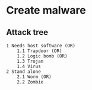 # Create malware

## Attack tree

```text
1 Needs host software (OR)
    1.1 Trapdoor (OR)
    1.2 Logic bomb (OR)
    1.3 Trojan
    1.4 Virus
2 Stand alone
    2.1 Worm (OR)
    2.2 Zombie 
```